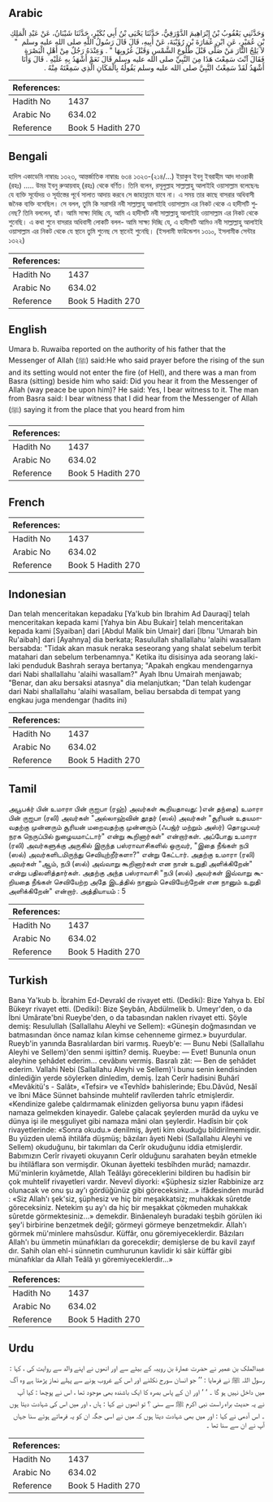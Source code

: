 ## Arabic


<div dir="rtl" lang="ar" style={{fontSize:'larger',backgroundColor:'#f8f9fa',padding:20}}>
وَحَدَّثَنِي يَعْقُوبُ بْنُ إِبْرَاهِيمَ الدَّوْرَقِيُّ، حَدَّثَنَا يَحْيَى بْنُ أَبِي بُكَيْرٍ، حَدَّثَنَا شَيْبَانُ، عَنْ عَبْدِ الْمَلِكِ بْنِ عُمَيْرٍ، عَنِ ابْنِ عُمَارَةَ بْنِ رُؤَيْبَةَ، عَنْ أَبِيهِ، قَالَ قَالَ رَسُولُ اللَّهِ صلى الله عليه وسلم ‏ "‏ لاَ يَلِجُ النَّارَ مَنْ صَلَّى قَبْلَ طُلُوعِ الشَّمْسِ وَقَبْلَ غُرُوبِهَا ‏"‏ ‏.‏ وَعِنْدَهُ رَجُلٌ مِنْ أَهْلِ الْبَصْرَةِ فَقَالَ آنْتَ سَمِعْتَ هَذَا مِنَ النَّبِيِّ صلى الله عليه وسلم قَالَ نَعَمْ أَشْهَدُ بِهِ عَلَيْهِ ‏.‏ قَالَ وَأَنَا أَشْهَدُ لَقَدْ سَمِعْتُ النَّبِيَّ صلى الله عليه وسلم يَقُولُهُ بِالْمَكَانِ الَّذِي سَمِعْتَهُ مِنْهُ ‏.‏
</div>
<div style={{backgroundColor:'#f8f9fa',padding:20, marginBottom: 10}}><table> <thead> <tr> <th>References:</th> <th></th> </tr> </thead> <tbody><tr><td>Hadith No</td><td>1437</td></tr><tr><td>Arabic No</td><td>634.02</td></tr><tr><td>Reference</td><td>Book 5 Hadith 270</td></tr></tbody></table></div>

## Bengali


<div dir="ltr" lang="bn" style={{fontSize:'larger',backgroundColor:'#f8f9fa',padding:20}}>
হাদিস একাডেমি নাম্বারঃ ১৩২৩, আন্তর্জাতিক নাম্বারঃ ৬৩৪ ১৩২৩-(২১৪/...) ইয়াকুব ইবনু ইবরাহীম আদ দাওরাকী (রহঃ) ..... উমর ইবনু রুআয়বাহ্ (রহঃ) থেকে বর্ণিত। তিনি বলেন, রসূলুল্লাহ সাল্লাল্লাহু আলাইহি ওয়াসাল্লাম বলেছেনঃ যে ব্যক্তি সূর্যোদয় ও সূর্যাস্তের পূর্বে সালাত আদায় করবে সে জাহান্নামে যাবে না। এ সময় তার কাছে বাসরার অধিবাসী জনৈক ব্যক্তি বসেছিল। সে বলল, তুমি কি সরাসরি নবী সাল্লাল্লাহু আলাইহি ওয়াসাল্লাম এর নিকট থেকে এ হাদীসটি শুনেছ? তিনি বললেন, হ্যাঁ। আমি সাক্ষ্য দিচ্ছি যে, আমি এ হাদীসটি নবী সাল্লাল্লাহু আলাইহি ওয়াসাল্লাম এর নিকট থেকে শুনেছি। এ কথা শুনে বাসরার অধিবাসী লোকটি বলল- আমি সাক্ষ্য দিচ্ছি যে, এ হাদীসটি আমিও নবী সাল্লাল্লাহু আলাইহি ওয়াসাল্লাম এর নিকট থেকে যে স্থানে তুমি শুনেছ সে স্থানেই শুনেছি। (ইসলামী ফাউন্ডেশন ১৩১০, ইসলামীক সেন্টার ১৩২২)
</div>
<div style={{backgroundColor:'#f8f9fa',padding:20, marginBottom: 10}}><table> <thead> <tr> <th>References:</th> <th></th> </tr> </thead> <tbody><tr><td>Hadith No</td><td>1437</td></tr><tr><td>Arabic No</td><td>634.02</td></tr><tr><td>Reference</td><td>Book 5 Hadith 270</td></tr></tbody></table></div>

## English


<div dir="ltr" lang="en" style={{fontSize:'larger',backgroundColor:'#f8f9fa',padding:20}}>
Umara b. Ruwaiba reported on the authority of his father that the Messenger of Allah (ﷺ) said:He who said prayer before the rising of the sun and its setting would not enter the fire (of Hell), and there was a man from Basra (sitting) beside him who said: Did you hear it from the Messenger of Allah (way peace be upon him)? He said: Yes, I bear witness to it. The man from Basra said: I bear witness that I did hear from the Messenger of Allah (ﷺ) saying it from the place that you heard from him
</div>
<div style={{backgroundColor:'#f8f9fa',padding:20, marginBottom: 10}}><table> <thead> <tr> <th>References:</th> <th></th> </tr> </thead> <tbody><tr><td>Hadith No</td><td>1437</td></tr><tr><td>Arabic No</td><td>634.02</td></tr><tr><td>Reference</td><td>Book 5 Hadith 270</td></tr></tbody></table></div>

## French


<div dir="ltr" lang="fr" style={{fontSize:'larger',backgroundColor:'#f8f9fa',padding:20}}>

</div>
<div style={{backgroundColor:'#f8f9fa',padding:20, marginBottom: 10}}><table> <thead> <tr> <th>References:</th> <th></th> </tr> </thead> <tbody><tr><td>Hadith No</td><td>1437</td></tr><tr><td>Arabic No</td><td>634.02</td></tr><tr><td>Reference</td><td>Book 5 Hadith 270</td></tr></tbody></table></div>

## Indonesian


<div dir="ltr" lang="id" style={{fontSize:'larger',backgroundColor:'#f8f9fa',padding:20}}>
Dan telah menceritakan kepadaku [Ya'kub bin Ibrahim Ad Dauraqi] telah menceritakan kepada kami [Yahya bin Abu Bukair] telah menceritakan kepada kami [Syaiban] dari [Abdul Malik bin Umair] dari [Ibnu 'Umarah bin Ru'aibah] dari [Ayahnya] dia berkata; Rasulullah shallallahu 'alaihi wasallam bersabda: "Tidak akan masuk neraka seseorang yang shalat sebelum terbit matahari dan sebelum terbenamnya." Ketika itu disisinya ada seorang laki-laki penduduk Bashrah seraya bertanya; "Apakah engkau mendengarnya dari Nabi shallallahu 'alaihi wasallam?" Ayah Ibnu Umairah menjawab; "Benar, dan aku bersaksi atasnya" dia melanjutkan; "Dan telah kudengar dari Nabi shallallahu 'alaihi wasallam, beliau bersabda di tempat yang engkau juga mendengar (hadits ini)
</div>
<div style={{backgroundColor:'#f8f9fa',padding:20, marginBottom: 10}}><table> <thead> <tr> <th>References:</th> <th></th> </tr> </thead> <tbody><tr><td>Hadith No</td><td>1437</td></tr><tr><td>Arabic No</td><td>634.02</td></tr><tr><td>Reference</td><td>Book 5 Hadith 270</td></tr></tbody></table></div>

## Tamil


<div dir="ltr" lang="ta" style={{fontSize:'larger',backgroundColor:'#f8f9fa',padding:20}}>
அபூபக்ர் பின் உமாரா பின் ருஐபா (ரஹ்) அவர்கள் கூறியதாவது: )என் தந்தை) உமாரா பின் ருஐபா (ரலி) அவர்கள் "அல்லாஹ்வின் தூதர் (ஸல்) அவர்கள் "சூரியன் உதயமாவதற்கு முன்னரும் சூரியன் மறைவதற்கு முன்னரும் (ஃபஜ்ர் மற்றும் அஸ்ர்) தொழுபவர் நரக நெருப்பில் நுழையமாட்டார்" என்று கூறினார்கள்" என்றார்கள். அப்போது உமாரா (ரலி) அவர்களுக்கு அருகில் இருந்த பஸ்ராவாசிகளில் ஒருவர், "இதை நீங்கள் நபி (ஸல்) அவர்களிடமிருந்து செவியுற்றீர்களா?" என்று கேட்டார். அதற்கு உமாரா (ரலி) அவர்கள் "ஆம், நபி (ஸல்) அவ்வாறு கூறினார்கள் என நான் உறுதி அளிக்கிறேன்" என்று பதிலளித்தார்கள். அதற்கு அந்த பஸ்ராவாசி "நபி (ஸல்) அவர்கள் இவ்வாறு கூறியதை நீங்கள் செவியேற்ற அதே இடத்தில் நானும் செவியேற்றேன் என நானும் உறுதி அளிக்கிறேன்" என்றார். அத்தியாயம் : 5
</div>
<div style={{backgroundColor:'#f8f9fa',padding:20, marginBottom: 10}}><table> <thead> <tr> <th>References:</th> <th></th> </tr> </thead> <tbody><tr><td>Hadith No</td><td>1437</td></tr><tr><td>Arabic No</td><td>634.02</td></tr><tr><td>Reference</td><td>Book 5 Hadith 270</td></tr></tbody></table></div>

## Turkish


<div dir="ltr" lang="tr" style={{fontSize:'larger',backgroundColor:'#f8f9fa',padding:20}}>
Bana Ya'kub b. İbrahim Ed-Devrakî de rivayet etti. (Dediki): Bize Yahya b. Ebî Bükeyr rivayet etti. (Dediki): Bize Şeybân, Abdülmelik b. Umeyr'den, o da İbni Umârate'bni Rueybe'den, o da tabasından naklen rivayet etti. Şöyle demiş: Resulullah (Sallallahu Aleyhi ve Sellem): «Güneşin doğmasından ve batmasından önce namaz kılan kimse cehenneme girmez.» buyurdular. Rueyb'in yanında Basralılardan biri varmış. Rueyb'e: — Bunu Nebi (Sallallahu Aleyhi ve Sellem)'den senmi işittin? demiş. Rueybe: — Evet! Bununla onun aleyhine şehâdet ederim... cevâbını vermiş. Basralı zât: — Ben de şehâdet ederim. Vallahi Nebi (Sallallahu Aleyhi ve Sellem)'i bunu senin kendisinden dinlediğin yerde söylerken dinledim, demiş. İzah Cerîr hadisini Buhârî «Mevâkitü's - Salât», «Tefsir» ve «Tevhîd» bahislerinde; Ebu.Dâvûd, Nesâî ve îbni Mâce Sünnet bahsinde muhtelif ravîlerden tahrîc etmişlerdir. «Kendinize galebe çaldırmamak elinizden geliyorsa bunu yapın ifâdesi namaza gelmekden kinayedir. Galebe çalacak şeylerden murâd da uyku ve dünya işi ile meşguliyet gibi namaza mâni olan şeylerdir. Hadîsin bir çok rivayetlerinde: «Sonra okudu.» denilmiş, âyeti kim okuduğu bildirilmemişdir. Bu yüzden ulemâ ihtilâfa düşmüş; bâzıları âyeti Nebi (Sallallahu Aleyhi ve Sellem) okuduğunu, bir takımları da Cerîr okuduğunu iddia etmişlerdir. Babımızın Cerîr rivayeti okuyanın Cerîr olduğunu sarahaten beyân etmekle bu ihtilâflara son vermişdir. Okunan âyetteki tesbîhden murâd; namazdır. Mü'minlerin kıyâmetde, Allah Teâlâyı göreceklerini bildiren bu hadîsin bir çok muhtelif rivayetleri vardır. Nevevî diyorki: «Şüphesiz sizler Rabbinize arz olunacak ve onu şu ay'ı gördüğünüz gibi göreceksiniz...» ifâdesinden murâd : «Siz Allah'ı şek'siz, şüphesiz ve hiç bir meşakkatsiz; muhakkak sûretde göreceksiniz. Netekim şu ay'ı da hiç bir meşakkat çökmeden muhakkak sûretde görmektesiniz...» demekdir. Binâenaleyh buradaki teşbih görülen iki şey'i birbirine benzetmek değil; görmeyi görmeye benzetmekdir. Allah'ı görmek mü'minlere mahsûsdur. Küffâr, onu göremiyeceklerdir. Bâzıları Allah'ı bu ümmetin münafıkları da gorecekdir; demişlerse de bu kavil zayıf dır. Sahih olan ehl-i sünnetin cumhurunun kavlidir ki sâir küffâr gibi münafıklar da Allah Teâlâ yı göremiyeceklerdir...»
</div>
<div style={{backgroundColor:'#f8f9fa',padding:20, marginBottom: 10}}><table> <thead> <tr> <th>References:</th> <th></th> </tr> </thead> <tbody><tr><td>Hadith No</td><td>1437</td></tr><tr><td>Arabic No</td><td>634.02</td></tr><tr><td>Reference</td><td>Book 5 Hadith 270</td></tr></tbody></table></div>

## Urdu


<div dir="rtl" lang="ur" style={{fontSize:'larger',backgroundColor:'#f8f9fa',padding:20}}>
عبدالملک بن عمیر نے حضرت عمارۃ بن رویبہ کے بیٹے سے اور انھوں نے اپنے والد سے روایت کی ، کہا : رسول اللہ ﷺ نے فرمایا : ’’ جو انسان سورج نکلنے اور اس کے غروب ہونے سے پہلے نماز پڑھتا ہے وہ آگ میں داخل نہیں ہو گا ۔ ‘ ‘ اور ان کے پاس بصرہ کا ایک باشندہ بھی موجود تھا ، اس نے پوچھا : کیا آپ نے یہ حدیث براہ راست نبی اکرم ﷺ سے سنی ؟ تو انھوں نے کہا : ہاں ، اور میں اس کی شہادت دیتا ہوں ۔ اس آدمی نے کہا : اور میں بھی شہادت دیتا ہوں کہ میں نے اسی جگہ ان کو یہ فرماتے ہوئے سنا جہاں آپ نے ان سے سنا تھا ۔
</div>
<div style={{backgroundColor:'#f8f9fa',padding:20, marginBottom: 10}}><table> <thead> <tr> <th>References:</th> <th></th> </tr> </thead> <tbody><tr><td>Hadith No</td><td>1437</td></tr><tr><td>Arabic No</td><td>634.02</td></tr><tr><td>Reference</td><td>Book 5 Hadith 270</td></tr></tbody></table></div>